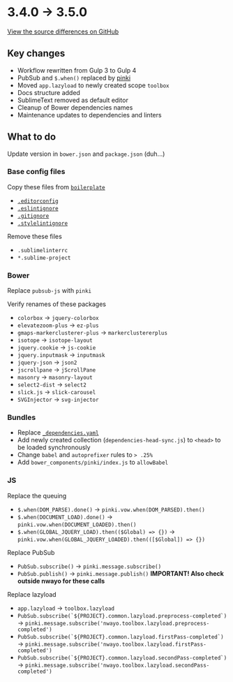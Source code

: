# 3.4.0 → 3.5.0
[View the source differences on GitHub](https://github.com/absolunet/nwayo/compare/3.4.0...3.5.0)

## Key changes
- Workflow rewritten from Gulp 3 to Gulp 4
- PubSub and `$.when()` replaced by [pinki](https://github.com/absolunet/pinki)
- Moved `app.lazyload` to newly created scope `toolbox`
- Docs structure added
- SublimeText removed as default editor
- Cleanup of Bower dependencies names
- Maintenance updates to dependencies and linters

## What to do
Update version in `bower.json` and `package.json` (duh...)

### Base config files
Copy these files from [`boilerplate`](https://github.com/absolunet/nwayo/tree/3.5.0/boilerplate)
- [`.editorconfig`](https://github.com/absolunet/nwayo/tree/3.5.0/boilerplate/.editorconfig)
- [`.eslintignore`](https://github.com/absolunet/nwayo/tree/3.5.0/boilerplate/.eslintignore)
- [`.gitignore`](https://github.com/absolunet/nwayo/tree/3.5.0/boilerplate/.gitignore)
- [`.stylelintignore`](https://github.com/absolunet/nwayo/tree/3.5.0/boilerplate/.stylelintignore)

Remove these files
- `.sublimelinterrc`
- `*.sublime-project`

### Bower
Replace `pubsub-js` with `pinki`

Verify renames of these packages
- `colorbox` → `jquery-colorbox`
- `elevatezoom-plus` → `ez-plus`
- `gmaps-markerclusterer-plus` → `markerclustererplus`
- `isotope` → `isotope-layout`
- `jquery.cookie` → `js-cookie`
- `jquery.inputmask` → `inputmask`
- `jquery-json` → `json2`
- `jscrollpane` → `jScrollPane`
- `masonry` → `masonry-layout`
- `select2-dist` → `select2`
- `slick.js` → `slick-carousel`
- `SVGInjector` → `svg-injector`

### Bundles
- Replace [`_dependencies.yaml`](https://github.com/absolunet/nwayo/blob/3.5.0/boilerplate/bundles/site/_dependencies.yaml)
- Add newly created collection (`dependencies-head-sync.js`) to `<head>` to be loaded synchronously
- Change `babel` and `autoprefixer` rules to `> .25%`
- Add `bower_components/pinki/index.js` to `allowBabel`

### JS
Replace the queuing
- `$.when(DOM_PARSE).done()` → `pinki.vow.when(DOM_PARSED).then()`
- `$.when(DOCUMENT_LOAD).done()` → `pinki.vow.when(DOCUMENT_LOADED).then()`
- `$.when(GLOBAL_JQUERY_LOAD).then(($Global) => {})` → `pinki.vow.when(GLOBAL_JQUERY_LOADED).then(([$Global]) => {})`

Replace PubSub
- `PubSub.subscribe()` → `pinki.message.subscribe()`
- `PubSub.publish()` → `pinki.message.publish()`  **IMPORTANT! Also check outside nwayo for these calls**

Replace lazyload
- `app.lazyload` → `toolbox.lazyload`
- ``PubSub.subscribe(`${PROJECT}.common.lazyload.preprocess-completed`)`` → `pinki.message.subscribe('nwayo.toolbox.lazyload.preprocess-completed')`
- ``PubSub.subscribe(`${PROJECT}.common.lazyload.firstPass-completed`)`` → `pinki.message.subscribe('nwayo.toolbox.lazyload.firstPass-completed')`
- ``PubSub.subscribe(`${PROJECT}.common.lazyload.secondPass-completed`)`` → `pinki.message.subscribe('nwayo.toolbox.lazyload.secondPass-completed')`
